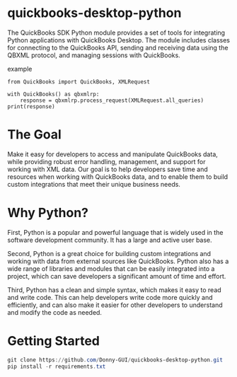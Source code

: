 # quickbooks-desktop-python
The QuickBooks SDK Python module provides a set of tools for integrating Python applications with QuickBooks Desktop. The module includes classes for connecting to the QuickBooks API, sending and receiving data using the QBXML protocol, and managing sessions with QuickBooks.

 example
```Python3
from QuickBooks import QuickBooks, XMLRequest

with QuickBooks() as qbxmlrp:
    response = qbxmlrp.process_request(XMLRequest.all_queries)
print(response)
```

# The Goal
 Make it easy for developers to access and manipulate QuickBooks data, 
 while providing robust error handling, management,
 and support for working with XML data. Our goal is to help developers save time and
 resources when working with QuickBooks data, and to enable them to build custom 
 integrations that meet their unique business needs. 
 
 # Why Python?
First, Python is a popular and powerful language that is widely used in the software development community. It has a large and active user base.

Second, Python is  a great choice for building custom integrations and working with data from external sources like QuickBooks. Python also has a wide range of libraries and modules that can be easily integrated into a project, which can save developers a significant amount of time and effort.

Third, Python has a clean and simple syntax, which makes it easy to read and write code. This can help developers write code more quickly and efficiently, and can also make it easier for other developers to understand and modify the code as needed.

# Getting Started
```PowerShell
git clone https://github.com/Donny-GUI/quickbooks-desktop-python.git
pip install -r requirements.txt

```
